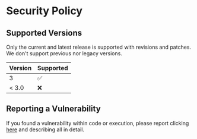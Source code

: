 # Security Policy

## Supported Versions

Only the current and latest release is supported with revisions and patches.  
We don't support previous nor legacy versions.

| Version | Supported          |
| ------- | ------------------ |
| 3       | :white_check_mark: |
| < 3.0   | :x:                |

## Reporting a Vulnerability

If you found a vulnerability within code or execution, please report clicking [here](https://github.com/sn4k3/SpeciesDatabaseApi/issues/new?assignees=sn4k3&labels=&template=bug_report.md&title=%5BVulnerability%5D+) and describing all in detail.
